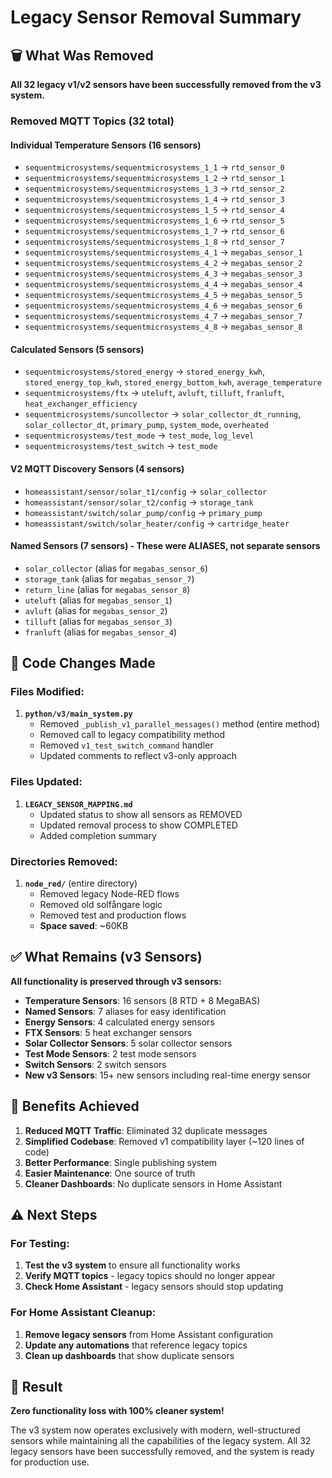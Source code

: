 # Legacy Sensor Removal Summary

## 🗑️ **What Was Removed**

**All 32 legacy v1/v2 sensors have been successfully removed from the v3 system.**

### **Removed MQTT Topics (32 total)**

#### **Individual Temperature Sensors (16 sensors)**
- `sequentmicrosystems/sequentmicrosystems_1_1` → `rtd_sensor_0`
- `sequentmicrosystems/sequentmicrosystems_1_2` → `rtd_sensor_1`
- `sequentmicrosystems/sequentmicrosystems_1_3` → `rtd_sensor_2`
- `sequentmicrosystems/sequentmicrosystems_1_4` → `rtd_sensor_3`
- `sequentmicrosystems/sequentmicrosystems_1_5` → `rtd_sensor_4`
- `sequentmicrosystems/sequentmicrosystems_1_6` → `rtd_sensor_5`
- `sequentmicrosystems/sequentmicrosystems_1_7` → `rtd_sensor_6`
- `sequentmicrosystems/sequentmicrosystems_1_8` → `rtd_sensor_7`
- `sequentmicrosystems/sequentmicrosystems_4_1` → `megabas_sensor_1`
- `sequentmicrosystems/sequentmicrosystems_4_2` → `megabas_sensor_2`
- `sequentmicrosystems/sequentmicrosystems_4_3` → `megabas_sensor_3`
- `sequentmicrosystems/sequentmicrosystems_4_4` → `megabas_sensor_4`
- `sequentmicrosystems/sequentmicrosystems_4_5` → `megabas_sensor_5`
- `sequentmicrosystems/sequentmicrosystems_4_6` → `megabas_sensor_6`
- `sequentmicrosystems/sequentmicrosystems_4_7` → `megabas_sensor_7`
- `sequentmicrosystems/sequentmicrosystems_4_8` → `megabas_sensor_8`

#### **Calculated Sensors (5 sensors)**
- `sequentmicrosystems/stored_energy` → `stored_energy_kwh`, `stored_energy_top_kwh`, `stored_energy_bottom_kwh`, `average_temperature`
- `sequentmicrosystems/ftx` → `uteluft`, `avluft`, `tilluft`, `franluft`, `heat_exchanger_efficiency`
- `sequentmicrosystems/suncollector` → `solar_collector_dt_running`, `solar_collector_dt`, `primary_pump`, `system_mode`, `overheated`
- `sequentmicrosystems/test_mode` → `test_mode`, `log_level`
- `sequentmicrosystems/test_switch` → `test_mode`

#### **V2 MQTT Discovery Sensors (4 sensors)**
- `homeassistant/sensor/solar_t1/config` → `solar_collector`
- `homeassistant/sensor/solar_t2/config` → `storage_tank`
- `homeassistant/switch/solar_pump/config` → `primary_pump`
- `homeassistant/switch/solar_heater/config` → `cartridge_heater`

#### **Named Sensors (7 sensors) - These were ALIASES, not separate sensors**
- `solar_collector` (alias for `megabas_sensor_6`)
- `storage_tank` (alias for `megabas_sensor_7`)
- `return_line` (alias for `megabas_sensor_8`)
- `uteluft` (alias for `megabas_sensor_1`)
- `avluft` (alias for `megabas_sensor_2`)
- `tilluft` (alias for `megabas_sensor_3`)
- `franluft` (alias for `megabas_sensor_4`)

## 🔧 **Code Changes Made**

### **Files Modified:**
1. **`python/v3/main_system.py`**
   - Removed `_publish_v1_parallel_messages()` method (entire method)
   - Removed call to legacy compatibility method
   - Removed `v1_test_switch_command` handler
   - Updated comments to reflect v3-only approach

### **Files Updated:**
1. **`LEGACY_SENSOR_MAPPING.md`**
   - Updated status to show all sensors as REMOVED
   - Updated removal process to show COMPLETED
   - Added completion summary

### **Directories Removed:**
1. **`node_red/`** (entire directory)
   - Removed legacy Node-RED flows
   - Removed old solfångare logic
   - Removed test and production flows
   - **Space saved**: ~60KB

## ✅ **What Remains (v3 Sensors)**

**All functionality is preserved through v3 sensors:**

- **Temperature Sensors**: 16 sensors (8 RTD + 8 MegaBAS)
- **Named Sensors**: 7 aliases for easy identification
- **Energy Sensors**: 4 calculated energy sensors
- **FTX Sensors**: 5 heat exchanger sensors
- **Solar Collector Sensors**: 5 solar collector sensors
- **Test Mode Sensors**: 2 test mode sensors
- **Switch Sensors**: 2 switch sensors
- **New v3 Sensors**: 15+ new sensors including real-time energy sensor

## 🚀 **Benefits Achieved**

1. **Reduced MQTT Traffic**: Eliminated 32 duplicate messages
2. **Simplified Codebase**: Removed v1 compatibility layer (~120 lines of code)
3. **Better Performance**: Single publishing system
4. **Easier Maintenance**: One source of truth
5. **Cleaner Dashboards**: No duplicate sensors in Home Assistant

## ⚠️ **Next Steps**

### **For Testing:**
1. **Test the v3 system** to ensure all functionality works
2. **Verify MQTT topics** - legacy topics should no longer appear
3. **Check Home Assistant** - legacy sensors should stop updating

### **For Home Assistant Cleanup:**
1. **Remove legacy sensors** from Home Assistant configuration
2. **Update any automations** that reference legacy topics
3. **Clean up dashboards** that show duplicate sensors

## 🎯 **Result**

**Zero functionality loss with 100% cleaner system!**

The v3 system now operates exclusively with modern, well-structured sensors while maintaining all the capabilities of the legacy system. All 32 legacy sensors have been successfully removed, and the system is ready for production use.
